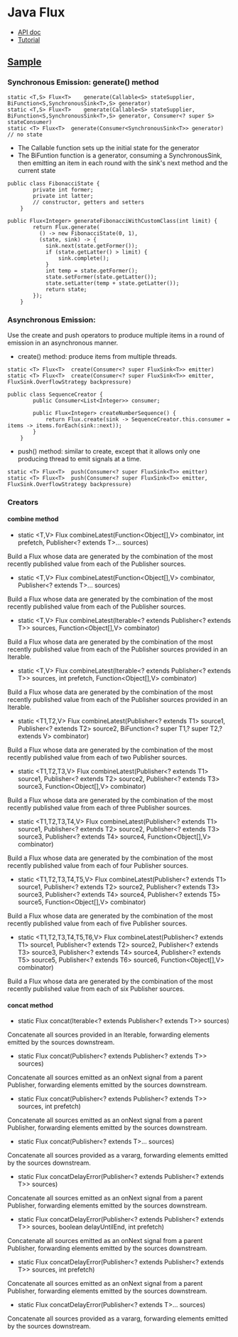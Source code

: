 # Java Flux
- [API doc](https://projectreactor.io/docs/core/release/api/reactor/core/publisher/Flux.html)
- [Tutorial]()

## [Sample](https://www.baeldung.com/flux-sequences-reactor)
### Synchronous Emission: generate() method
```
static <T,S> Flux<T> 	generate(Callable<S> stateSupplier, BiFunction<S,SynchronousSink<T>,S> generator)
static <T,S> Flux<T> 	generate(Callable<S> stateSupplier, BiFunction<S,SynchronousSink<T>,S> generator, Consumer<? super S> stateConsumer)
static <T> Flux<T> 	generate(Consumer<SynchronousSink<T>> generator)  // no state
```
- The Callable function sets up the initial state for the generator
- The BiFuntion function is a generator, consuming a SynchronousSink, then emitting an item in each round with the sink's next method and the current state
```
public class FibonacciState {
	    private int former;
	    private int latter;	 
	    // constructor, getters and setters
	}
  
public Flux<Integer> generateFibonacciWithCustomClass(int limit) {
	    return Flux.generate(
	      () -> new FibonacciState(0, 1),
	      (state, sink) -> {
	        sink.next(state.getFormer());
	        if (state.getLatter() > limit) {
	            sink.complete();
	        }
	        int temp = state.getFormer();
	        state.setFormer(state.getLatter());
	        state.setLatter(temp + state.getLatter());
	        return state;
	    });
	}
```

### Asynchronous Emission:
Use the create and push operators to produce multiple items in a round of emission in an asynchronous manner.
- create() method: produce items from multiple threads.
```
static <T> Flux<T> 	create(Consumer<? super FluxSink<T>> emitter)
static <T> Flux<T> 	create(Consumer<? super FluxSink<T>> emitter, FluxSink.OverflowStrategy backpressure)

public class SequenceCreator {
	    public Consumer<List<Integer>> consumer;
      
	    public Flux<Integer> createNumberSequence() {
	        return Flux.create(sink -> SequenceCreator.this.consumer = items -> items.forEach(sink::next));
	    }
	}
```

- push() method: similar to create, except that it allows only one producing thread to emit signals at a time.
```
static <T> Flux<T> 	push(Consumer<? super FluxSink<T>> emitter)
static <T> Flux<T> 	push(Consumer<? super FluxSink<T>> emitter, FluxSink.OverflowStrategy backpressure)
```

### Creators
#### combine method
- static <T,V> Flux<V> 	combineLatest(Function<Object[],V> combinator, int prefetch, Publisher<? extends T>... sources)

Build a Flux whose data are generated by the combination of the most recently published value from each of the Publisher sources.

- static <T,V> Flux<V> 	combineLatest(Function<Object[],V> combinator, Publisher<? extends T>... sources)

Build a Flux whose data are generated by the combination of the most recently published value from each of the Publisher sources.

- static <T,V> Flux<V> 	combineLatest(Iterable<? extends Publisher<? extends T>> sources, Function<Object[],V> combinator)

Build a Flux whose data are generated by the combination of the most recently published value from each of the Publisher sources provided in an Iterable.

- static <T,V> Flux<V> 	combineLatest(Iterable<? extends Publisher<? extends T>> sources, int prefetch, Function<Object[],V> combinator)

Build a Flux whose data are generated by the combination of the most recently published value from each of the Publisher sources provided in an Iterable.

- static <T1,T2,V> Flux<V> 	combineLatest(Publisher<? extends T1> source1, Publisher<? extends T2> source2, BiFunction<? super T1,? super T2,? extends V> combinator)

Build a Flux whose data are generated by the combination of the most recently published value from each of two Publisher sources.

- static <T1,T2,T3,V> Flux<V> 	combineLatest(Publisher<? extends T1> source1, Publisher<? extends T2> source2, Publisher<? extends T3> source3, Function<Object[],V> combinator)

Build a Flux whose data are generated by the combination of the most recently published value from each of three Publisher sources.

- static <T1,T2,T3,T4,V> Flux<V> 	combineLatest(Publisher<? extends T1> source1, Publisher<? extends T2> source2, Publisher<? extends T3> source3, Publisher<? extends T4> source4, Function<Object[],V> combinator)

Build a Flux whose data are generated by the combination of the most recently published value from each of four Publisher sources.

- static <T1,T2,T3,T4,T5,V> Flux<V> 	combineLatest(Publisher<? extends T1> source1, Publisher<? extends T2> source2, Publisher<? extends T3> source3, 
Publisher<? extends T4> source4, Publisher<? extends T5> source5, Function<Object[],V> combinator)

Build a Flux whose data are generated by the combination of the most recently published value from each of five Publisher sources.

- static <T1,T2,T3,T4,T5,T6,V> Flux<V> 	combineLatest(Publisher<? extends T1> source1, Publisher<? extends T2> source2, Publisher<? extends T3> source3, 
Publisher<? extends T4> source4, Publisher<? extends T5> source5, Publisher<? extends T6> source6, Function<Object[],V> combinator)

Build a Flux whose data are generated by the combination of the most recently published value from each of six Publisher sources.

#### concat method
- static <T> Flux<T> 	concat(Iterable<? extends Publisher<? extends T>> sources)

Concatenate all sources provided in an Iterable, forwarding elements emitted by the sources downstream.

- static <T> Flux<T> 	concat(Publisher<? extends Publisher<? extends T>> sources)

Concatenate all sources emitted as an onNext signal from a parent Publisher, forwarding elements emitted by the sources downstream.

- static <T> Flux<T> 	concat(Publisher<? extends Publisher<? extends T>> sources, int prefetch)

Concatenate all sources emitted as an onNext signal from a parent Publisher, forwarding elements emitted by the sources downstream.

- static <T> Flux<T> 	concat(Publisher<? extends T>... sources)

Concatenate all sources provided as a vararg, forwarding elements emitted by the sources downstream.

- static <T> Flux<T> 	concatDelayError(Publisher<? extends Publisher<? extends T>> sources)

Concatenate all sources emitted as an onNext signal from a parent Publisher, forwarding elements emitted by the sources downstream.

- static <T> Flux<T> 	concatDelayError(Publisher<? extends Publisher<? extends T>> sources, boolean delayUntilEnd, int prefetch)

Concatenate all sources emitted as an onNext signal from a parent Publisher, forwarding elements emitted by the sources downstream.

- static <T> Flux<T> 	concatDelayError(Publisher<? extends Publisher<? extends T>> sources, int prefetch)

Concatenate all sources emitted as an onNext signal from a parent Publisher, forwarding elements emitted by the sources downstream.

- static <T> Flux<T> 	concatDelayError(Publisher<? extends T>... sources)

Concatenate all sources provided as a vararg, forwarding elements emitted by the sources downstream.


